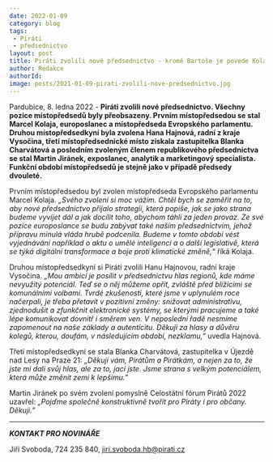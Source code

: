 ```yaml
---
date: 2022-01-09
category: blog
tags:
 - Piráti
 - předsednictvo
layout: post
title: Piráti zvolili nové předsednictvo - kromě Bartoše je povede Kolaja, Hajnová, Charvátová a Jiránek
author: Redakce
authorId: 
image: posts/2021-01-09-pirati-zvolili-nove-predsednictvo.jpg
---
```


Pardubice, 8. ledna 2022 - **Piráti zvolili nové předsednictvo. Všechny pozice místopředsedů byly přeobsazeny. Prvním místopředsedou se stal Marcel Kolaja, europoslanec a místopředseda Evropského parlamentu. Druhou místopředsedkyní byla zvolena Hana Hajnová, radní z kraje Vysočina, třetí místopředsednické místo získala zastupitelka Blanka Charvátová a posledním zvoleným členem republikového předsednictva se stal Martin Jiránek, exposlanec, analytik a marketingový specialista. Funkční období místopředsedů je stejně jako v případě předsedy dvouleté.**

Prvním místopředsedou byl zvolen místopředseda Evropského parlamentu Marcel Kolaja. *„Svého zvolení si moc vážím. Chtěl bych se zaměřit na to, aby nové předsednictvo přijalo strategii, která popíše, jak se jako strana budeme vyvíjet dál a jak docílit toho, abychom táhli za jeden provaz. Ze své pozice europoslance se budu zabývat také naším předsednictvím, jehož přípravu minulá vláda hrubě podcenila. Budeme v tomto období vést vyjednávání například o aktu o umělé inteligenci a o další legislativě, která se týká digitální transformace a boje proti klimatické změně,“* říká Kolaja.

Druhou místopředsedkyní si Piráti zvolili Hanu Hajnovou, radní kraje Vysočina. *„Mou ambicí je posílit v předsednictvu hlas regionů, kde máme nevyužitý potenciál. Teď se o něj můžeme opřít, zvláště před blížícími se komunálními volbami. Tvrdé zkušenosti, které jsme v uplynulém roce načerpali, je třeba přetavit v pozitivní změny: snižovat administrativu, zjednodušit a zfunkčnit elektronické systémy, se kterými pracujeme a také lépe komunikovat dovnitř i směrem ven. V neposlední řadě nesmíme zapomenout na naše základy a autenticitu. Děkuji za hlasy a důvěru kolegů, kterou, doufám, v následujícím období, nezklamu,”* uvedla Hajnová.

Třetí místopředsedkyní se stala Blanka Charvátová, zastupitelka v Újezdě nad Lesy na Praze 21: *„Děkuji vám, Pirátům a Pirátkám, a nejen za to, že jste mi dali svůj hlas, ale za to, jací jste. Jsme strana s velkým potenciálem, která může změnit zemi k lepšímu.”*

Martin Jiránek po svém zvolení pomyslně Celostátní fórum Pirátů 2022 uzavřel: *„Pojďme společně konstruktivně tvořit pro Piráty i pro občany. Děkuji.”*

---

***KONTAKT PRO NOVINÁŘE*** 

Jiří Svoboda, 724 235 840, <jiri.svoboda.hb@pirati.cz>
